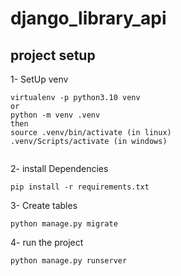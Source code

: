# django_library_api

## project setup

1- SetUp venv
```
virtualenv -p python3.10 venv
or
python -m venv .venv
then
source .venv/bin/activate (in linux)
.venv/Scripts/activate (in windows)


```

2- install Dependencies
```
pip install -r requirements.txt
```


3- Create tables
```
python manage.py migrate
```

4- run the project
```
python manage.py runserver
```
